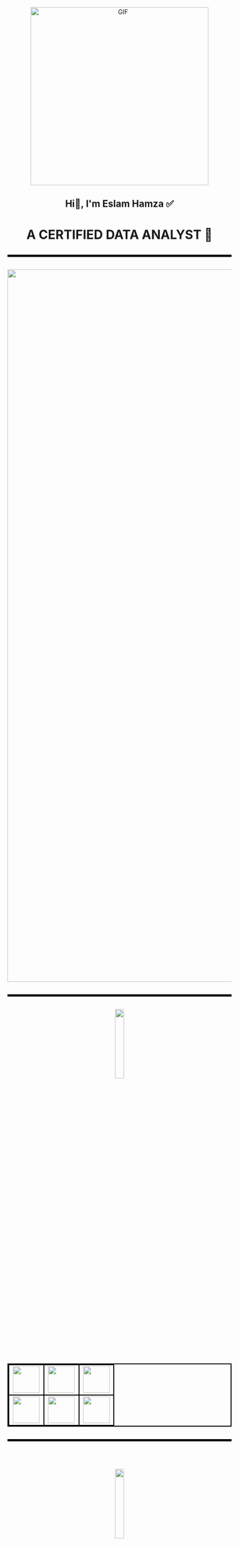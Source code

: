   
<p align="center"><img  alt="GIF" src="https://i.giphy.com/media/v1.Y2lkPTc5MGI3NjExZTJpc29vNTl2YzNsemRkdmtnMG45ODFqajliY29rNmlpNnFjZmo3NyZlcD12MV9pbnRlcm5hbF9naWZfYnlfaWQmY3Q9Zw/xUPGGDNsLvqsBOhuU0/giphy.gif" width = 400/ >

<H2 align="center"> Hi👋, I'm Eslam Hamza ✅
<H1 align="center"> A CERTIFIED DATA ANALYST 🔭 
<hr align="center"  style="border: 2px solid #000;">

<img alt="JPG"  src="https://wallpaperaccess.com/full/3959331.jpg" width = 1600/>

<hr align="center"  style="border: 2px solid #000;">


<div align="center"><img  width=20% src="https://img.shields.io/badge/My-Skills-blue"></a></div>

<table style="border: 2px solid #000;" align='center'> 
<tbody>
<tr>

<td align="center" width="33%" style="border: 2px solid #000;">
<img height=60px src="https://www.vectorlogo.zone/logos/python/python-official.svg"> 
</td>

<td align="center" width="33%" style="border: 2px solid #000;">
<img height=60px src="https://www.vectorlogo.zone/logos/mysql/mysql-official.svg"> 
</td>

<td align="center" width="33%" style="border: 2px solid #000;">
<img height=60px src="https://www.sqlitetutorial.net/wp-content/uploads/2021/04/sqlite-tutorial-homepage.svg"> 
</td>

</tr>

<tr style="border: 2px solid #000;">

<td align="center" width="33%" style="border: 2px solid #000;">
<img height=60px src="https://imgs.search.brave.com/fDktQD8NA7WrAcA0k1VjCujhBY77Kp3ZKfGDUbiS3O8/rs:fit:500:0:0:0/g:ce/aHR0cHM6Ly9zZWVr/bG9nby5jb20vaW1h/Z2VzL0UvZXhjZWwt/bG9nby03Qzc0Mzc0/MTRDLXNlZWtsb2dv/LmNvbS5wbmc"> 
</td>

<td align="center" width="33%" style="border: 2px solid #000;">
<img height=60px src="https://www.svgrepo.com/show/339081/cognos-analytics.svg"> 
</td>

<td align="center" width="33%" style="border: 2px solid #000;">
<img height=60px src="https://imgs.search.brave.com/8yDIULsPgUMHXNtVDprVSxynVjSt4KG6-opfiytaOuE/rs:fit:500:0:0:0/g:ce/aHR0cHM6Ly9jZG4u/cHJvZC53ZWJzaXRl/LWZpbGVzLmNvbS82/NjE1ZGU3ZGEzMzcz/NjZkNGJmMjg1Mjgv/NjZhZWM1N2UzMzVh/YWY0ZGZjMTZiM2Mx/X2xvb2tlci1zdHVk/aW8tbG9nby53ZWJw"> 
</td>

</tr>


</tbody>
</table>






<!-- <div align="center"><img  width=15% src="https://img.shields.io/badge/My-Vistors-blue"></a></div>

![Visitor Count](https://profile-counter.glitch.me/i-eslam-hamza/count.svg)
 -->
 <hr align="center"  style="border: 2px solid #000;">
<br>
<div align="center"><img  width=20% src="https://img.shields.io/badge/My-Projects-blue"></a>
<br>
<br>
<br>
<br>
<br>
<h2 align="center"> bieng prepared... have a snack 🍔🍟
<br>
<br>
<br>
<br>
<br>

<hr align="center"  style="border: 2px solid #000;">
<div align="center"><img  width=20% src="https://img.shields.io/badge/My-Contacts-blue">
<p align="center">
<a href="ieslamhamza@gmail.com"><img align="center" src="https://img.shields.io/badge/Eslam_Hamza-black?logo=gmail"/></a>
<a href="https://github.com/i-Eslam-Hamza"><img align="center" src="https://img.shields.io/badge/-Eslam_Hamza-black?logo=github"/></a>
<a href="https://www.linkedin.com/in/elsam-hamza-ba8393315/"><img align="center" src="https://img.shields.io/badge/Eslam_Hamza-blue?logo=linkedin"></a>
<a href="https://wa.me/+971545059702"><img align="center" src="https://img.shields.io/badge/Eslam_Hamza-black?logo=whatsapp"></a>
</p></div>

<hr align="center"  style="border: 2px solid #000;">
<div align="center" ><img width=30% src="https://img.shields.io/badge/Credits-Eslam_Hamza-blue">
<div align="center" ><img width=30% src="https://img.shields.io/badge/Last_Edited_on-19/10/2024-blue">
